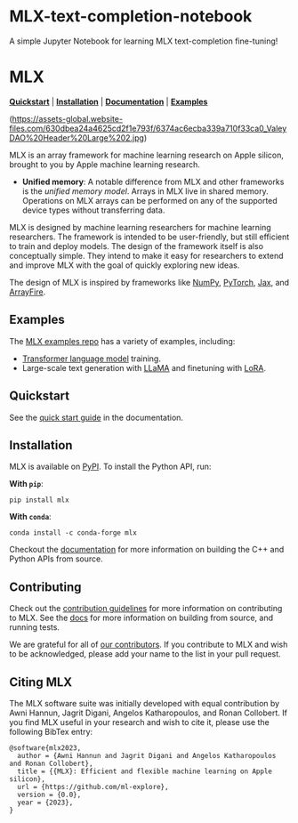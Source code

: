 # MLX-text-completion-notebook
A simple Jupyter Notebook for learning MLX text-completion fine-tuning!

# MLX

[**Quickstart**](#quickstart) | [**Installation**](#installation) |
[**Documentation**](https://ml-explore.github.io/mlx/build/html/index.html) |
[**Examples**](#examples) 

(https://assets-global.website-files.com/630dbea24a4625cd2f1e793f/6374ac6ecba339a710f33ca0_ValeyDAO%20Header%20Large%202.jpg)

MLX is an array framework for machine learning research on Apple silicon,
brought to you by Apple machine learning research.

 - **Unified memory**: A notable difference from MLX and other frameworks
   is the *unified memory model*. Arrays in MLX live in shared memory.
   Operations on MLX arrays can be performed on any of the supported
   device types without transferring data.

MLX is designed by machine learning researchers for machine learning
researchers. The framework is intended to be user-friendly, but still efficient
to train and deploy models. The design of the framework itself is also
conceptually simple. They intend to make it easy for researchers to extend and
improve MLX with the goal of quickly exploring new ideas. 

The design of MLX is inspired by frameworks like
[NumPy](https://numpy.org/doc/stable/index.html),
[PyTorch](https://pytorch.org/), [Jax](https://github.com/google/jax), and
[ArrayFire](https://arrayfire.org/).

## Examples

The [MLX examples repo](https://github.com/ml-explore/mlx-examples) has a
variety of examples, including:

- [Transformer language model](https://github.com/ml-explore/mlx-examples/tree/main/transformer_lm) training.
- Large-scale text generation with
  [LLaMA](https://github.com/ml-explore/mlx-examples/tree/main/llms/llama) and
  finetuning with [LoRA](https://github.com/ml-explore/mlx-examples/tree/main/lora).

## Quickstart

See the [quick start
guide](https://ml-explore.github.io/mlx/build/html/usage/quick_start.html)
in the documentation.

## Installation

MLX is available on [PyPI](https://pypi.org/project/mlx/). To install the Python API, run:

**With `pip`**:

```
pip install mlx
```

**With `conda`**:

```
conda install -c conda-forge mlx
```

Checkout the
[documentation](https://ml-explore.github.io/mlx/build/html/install.html#)
for more information on building the C++ and Python APIs from source.

## Contributing 

Check out the [contribution guidelines](CONTRIBUTING.md) for more information
on contributing to MLX. See the
[docs](https://ml-explore.github.io/mlx/build/html/install.html) for more
information on building from source, and running tests.

We are grateful for all of [our
contributors](ACKNOWLEDGMENTS.md#Individual-Contributors). If you contribute
to MLX and wish to be acknowledged, please add your name to the list in your
pull request.

## Citing MLX

The MLX software suite was initially developed with equal contribution by Awni
Hannun, Jagrit Digani, Angelos Katharopoulos, and Ronan Collobert. If you find
MLX useful in your research and wish to cite it, please use the following
BibTex entry:

```
@software{mlx2023,
  author = {Awni Hannun and Jagrit Digani and Angelos Katharopoulos and Ronan Collobert},
  title = {{MLX}: Efficient and flexible machine learning on Apple silicon},
  url = {https://github.com/ml-explore},
  version = {0.0},
  year = {2023},
}
```
